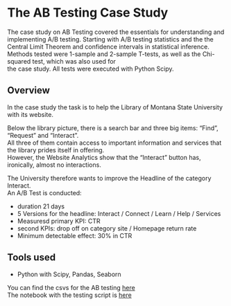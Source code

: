 # The AB Testing Case Study   

The case study on AB Testing covered the essentials for understanding and implementing A/B testing. 
Starting with A/B testing statistics and the the Central Limit Theorem and confidence intervals in statistical inference. 
Methods tested were 1-sample and 2-sample T-tests, as well as the Chi-squared test, which was also used for   
the case study. All tests were executed with Python Scipy.    

## Overview
In the case study the task is to help the Library of Montana State University with its website.   

Below the library picture, there is a search bar and three big items: “Find”, “Request” and “Interact”.     
All three of them contain access to important information and services that the library prides itself in offering.     
However, the Website Analytics show that the “Interact” button has, ironically, almost no interactions.    

The University therefore wants to improve the Headline of the category Interact.    
An A/B Test is conducted:   
- duration 21 days   
- 5 Versions for the headline: Interact / Connect / Learn / Help / Services   
- Measuresd primary KPI: CTR    
- second KPIs: drop off on category site /  Homepage return rate   
- Minimum detectable effect: 30% in CTR   

## Tools used
- Python with Scipy, Pandas, Seaborn

You can find the csvs for the AB testing [here](https://github.com/HannePruefer/AB_Testing/tree/main/data)  
The notebook with the testing script is [here](https://github.com/HannePruefer/AB_Testing/blob/main/montana.ipynb) 
